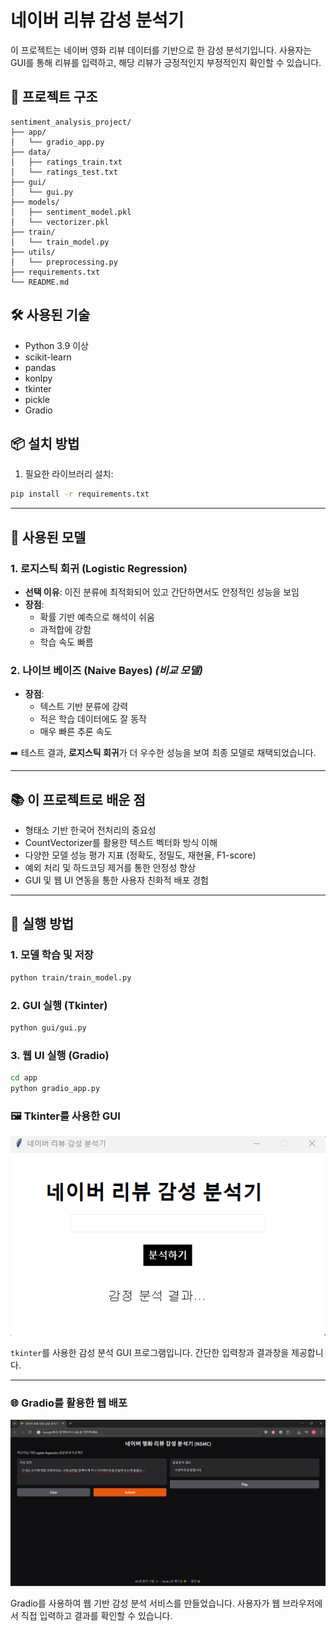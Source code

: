 # 네이버 리뷰 감성 분석기

이 프로젝트는 네이버 영화 리뷰 데이터를 기반으로 한 감성 분석기입니다. 사용자는 GUI를 통해 리뷰를 입력하고, 해당 리뷰가 긍정적인지 부정적인지 확인할 수 있습니다.

## 📁 프로젝트 구조

```
sentiment_analysis_project/
├── app/
│   └── gradio_app.py
├── data/
│   ├── ratings_train.txt
│   └── ratings_test.txt
├── gui/
│   └── gui.py
├── models/
│   ├── sentiment_model.pkl
│   └── vectorizer.pkl
├── train/
│   └── train_model.py
├── utils/   
│   └── preprocessing.py
├── requirements.txt
└── README.md
```

## 🛠 사용된 기술

- Python 3.9 이상
- scikit-learn
- pandas
- konlpy
- tkinter
- pickle
- Gradio

## 📦 설치 방법

1. 필요한 라이브러리 설치:
```bash
pip install -r requirements.txt
```

---

## 🤖 사용된 모델

### 1. 로지스틱 회귀 (Logistic Regression)
- **선택 이유**: 이진 분류에 최적화되어 있고 간단하면서도 안정적인 성능을 보임
- **장점**:
  - 확률 기반 예측으로 해석이 쉬움
  - 과적합에 강함
  - 학습 속도 빠름

### 2. 나이브 베이즈 (Naive Bayes) *(비교 모델)*
- **장점**:
  - 텍스트 기반 분류에 강력
  - 적은 학습 데이터에도 잘 동작
  - 매우 빠른 추론 속도

➡️ 테스트 결과, **로지스틱 회귀**가 더 우수한 성능을 보여 최종 모델로 채택되었습니다.

---

## 📚 이 프로젝트로 배운 점

- 형태소 기반 한국어 전처리의 중요성
- CountVectorizer를 활용한 텍스트 벡터화 방식 이해
- 다양한 모델 성능 평가 지표 (정확도, 정밀도, 재현율, F1-score)
- 예외 처리 및 하드코딩 제거를 통한 안정성 향상
- GUI 및 웹 UI 연동을 통한 사용자 친화적 배포 경험

---

## 🚀 실행 방법

### 1. 모델 학습 및 저장
```bash
python train/train_model.py
```

### 2. GUI 실행 (Tkinter)
```bash
python gui/gui.py
```

### 3. 웹 UI 실행 (Gradio)
```bash
cd app
python gradio_app.py
```
### 🖼️ Tkinter를 사용한 GUI

![Tkinter GUI](sentiment_analysis_project/NSMC_tkinter.png)

`tkinter`를 사용한 감성 분석 GUI 프로그램입니다. 간단한 입력창과 결과창을 제공합니다.

---

### 🌐 Gradio를 활용한 웹 배포

![Gradio Web App](sentiment_analysis_project/NSMC_gradio.png)

Gradio를 사용하여 웹 기반 감성 분석 서비스를 만들었습니다. 사용자가 웹 브라우저에서 직접 입력하고 결과를 확인할 수 있습니다.